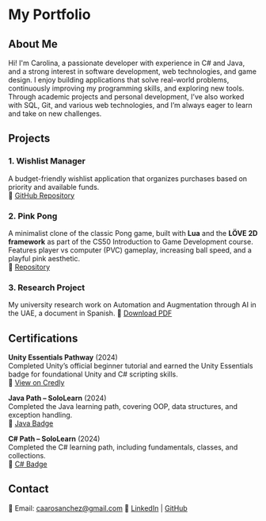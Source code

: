 # My Portfolio

## About Me
Hi! I'm Carolina, a passionate developer with experience in C# and Java, and a strong interest in software development, web technologies, and game design. I enjoy building applications that solve real-world problems, continuously improving my programming skills, and exploring new tools. Through academic projects and personal development, I’ve also worked with SQL, Git, and various web technologies, and I’m always eager to learn and take on new challenges.

## Projects
### 1. Wishlist Manager  
A budget-friendly wishlist application that organizes purchases based on priority and available funds.  
🔗 [GitHub Repository](https://github.com/caarosanchez/Wishlist)

### 2. Pink Pong  
A minimalist clone of the classic Pong game, built with **Lua** and the **LÖVE 2D framework** as part of the CS50 Introduction to Game Development course.  
Features player vs computer (PVC) gameplay, increasing ball speed, and a playful pink aesthetic.  
📂 [Repository](https://github.com/caarosanchez/pink-pong)

### 3. Research Project  
My university research work on Automation and Augmentation through AI in the UAE, a document in Spanish. 
📄 [Download PDF](https://github.com/caarosanchez/Portfolio/blob/4a0907eb1268ac5f2026c53b3cc6828f3fa99a0a/TFG%20Final.pdf)

## Certifications

**Unity Essentials Pathway** (2024)  
Completed Unity’s official beginner tutorial and earned the Unity Essentials badge for foundational Unity and C# scripting skills.  
🏅 [View on Credly](https://www.credly.com/badges/03b82a22-aa34-4ff3-ac56-9e02947c6c17)

**Java Path – SoloLearn** (2024)  
Completed the Java learning path, covering OOP, data structures, and exception handling.  
🏅 [Java Badge](https://www.sololearn.com/certificates/CT-APPO77I3)

**C# Path – SoloLearn** (2024)  
Completed the C# learning path, including fundamentals, classes, and collections.  
🏅 [C# Badge](https://www.sololearn.com/certificates/CC-OZJTOQL2)

## Contact
📧 Email: caarosanchez@gmail.com 
🔗 [LinkedIn](https://www.linkedin.com/in/carolina-sanchez14/) | [GitHub](https://github.com/caarosanchez/)
